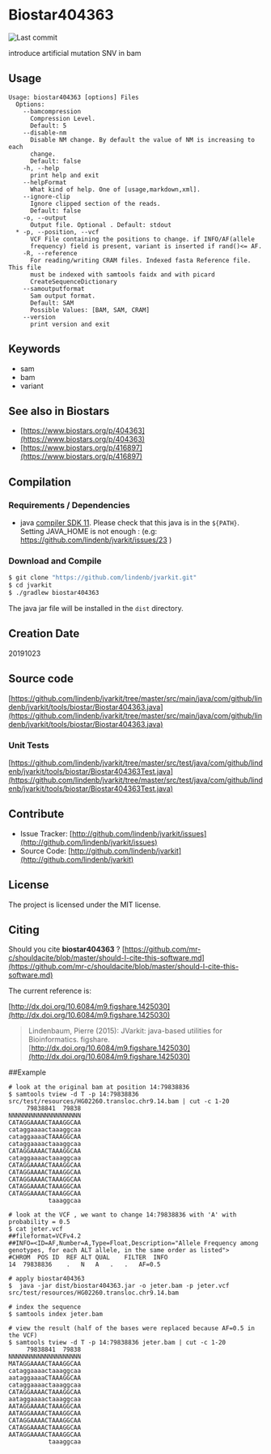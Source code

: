 # Biostar404363

![Last commit](https://img.shields.io/github/last-commit/lindenb/jvarkit.png)

introduce artificial mutation SNV in bam


## Usage

```
Usage: biostar404363 [options] Files
  Options:
    --bamcompression
      Compression Level.
      Default: 5
    --disable-nm
      Disable NM change. By default the value of NM is increasing to each 
      change. 
      Default: false
    -h, --help
      print help and exit
    --helpFormat
      What kind of help. One of [usage,markdown,xml].
    --ignore-clip
      Ignore clipped section of the reads.
      Default: false
    -o, --output
      Output file. Optional . Default: stdout
  * -p, --position, --vcf
      VCF File containing the positions to change. if INFO/AF(allele 
      frequency) field is present, variant is inserted if rand()<= AF.
    -R, --reference
      For reading/writing CRAM files. Indexed fasta Reference file. This file 
      must be indexed with samtools faidx and with picard 
      CreateSequenceDictionary 
    --samoutputformat
      Sam output format.
      Default: SAM
      Possible Values: [BAM, SAM, CRAM]
    --version
      print version and exit

```


## Keywords

 * sam
 * bam
 * variant



## See also in Biostars

 * [https://www.biostars.org/p/404363](https://www.biostars.org/p/404363)
 * [https://www.biostars.org/p/416897](https://www.biostars.org/p/416897)


## Compilation

### Requirements / Dependencies

* java [compiler SDK 11](https://jdk.java.net/11/). Please check that this java is in the `${PATH}`. Setting JAVA_HOME is not enough : (e.g: https://github.com/lindenb/jvarkit/issues/23 )


### Download and Compile

```bash
$ git clone "https://github.com/lindenb/jvarkit.git"
$ cd jvarkit
$ ./gradlew biostar404363
```

The java jar file will be installed in the `dist` directory.


## Creation Date

20191023

## Source code 

[https://github.com/lindenb/jvarkit/tree/master/src/main/java/com/github/lindenb/jvarkit/tools/biostar/Biostar404363.java](https://github.com/lindenb/jvarkit/tree/master/src/main/java/com/github/lindenb/jvarkit/tools/biostar/Biostar404363.java)

### Unit Tests

[https://github.com/lindenb/jvarkit/tree/master/src/test/java/com/github/lindenb/jvarkit/tools/biostar/Biostar404363Test.java](https://github.com/lindenb/jvarkit/tree/master/src/test/java/com/github/lindenb/jvarkit/tools/biostar/Biostar404363Test.java)


## Contribute

- Issue Tracker: [http://github.com/lindenb/jvarkit/issues](http://github.com/lindenb/jvarkit/issues)
- Source Code: [http://github.com/lindenb/jvarkit](http://github.com/lindenb/jvarkit)

## License

The project is licensed under the MIT license.

## Citing

Should you cite **biostar404363** ? [https://github.com/mr-c/shouldacite/blob/master/should-I-cite-this-software.md](https://github.com/mr-c/shouldacite/blob/master/should-I-cite-this-software.md)

The current reference is:

[http://dx.doi.org/10.6084/m9.figshare.1425030](http://dx.doi.org/10.6084/m9.figshare.1425030)

> Lindenbaum, Pierre (2015): JVarkit: java-based utilities for Bioinformatics. figshare.
> [http://dx.doi.org/10.6084/m9.figshare.1425030](http://dx.doi.org/10.6084/m9.figshare.1425030)


##Example

```
# look at the original bam at position 14:79838836
$ samtools tview -d T -p 14:79838836 src/test/resources/HG02260.transloc.chr9.14.bam | cut -c 1-20
     79838841  79838
NNNNNNNNNNNNNNNNNNNN
CATAGGAAAACTAAAGGCAA
cataggaaaactaaaggcaa
cataggaaaaCTAAAGGCAA
cataggaaaactaaaggcaa
CATAGGAAAACTAAAGGCAA
cataggaaaactaaaggcaa
CATAGGAAAACTAAAGGCAA
CATAGGAAAACTAAAGGCAA
CATAGGAAAACTAAAGGCAA
CATAGGAAAACTAAAGGCAA
CATAGGAAAACTAAAGGCAA
           taaaggcaa

# look at the VCF , we want to change 14:79838836 with 'A' with probability = 0.5
$ cat jeter.vcf
##fileformat=VCFv4.2
##INFO=<ID=AF,Number=A,Type=Float,Description="Allele Frequency among genotypes, for each ALT allele, in the same order as listed">
#CHROM	POS	ID	REF	ALT	QUAL	FILTER	INFO
14	79838836	.	N	A	.	.	AF=0.5

# apply biostar404363
$  java -jar dist/biostar404363.jar -o jeter.bam -p jeter.vcf src/test/resources/HG02260.transloc.chr9.14.bam

# index the sequence
$ samtools index jeter.bam

# view the result (half of the bases were replaced because AF=0.5 in the VCF)
$ samtools tview -d T -p 14:79838836 jeter.bam | cut -c 1-20
     79838841  79838
NNNNNNNNNNNNNNNNNNNN
MATAGGAAAACTAAAGGCAA
cataggaaaactaaaggcaa
aataggaaaaCTAAAGGCAA
cataggaaaactaaaggcaa
CATAGGAAAACTAAAGGCAA
aataggaaaactaaaggcaa
AATAGGAAAACTAAAGGCAA
AATAGGAAAACTAAAGGCAA
CATAGGAAAACTAAAGGCAA
CATAGGAAAACTAAAGGCAA
AATAGGAAAACTAAAGGCAA
           taaaggcaa
```

